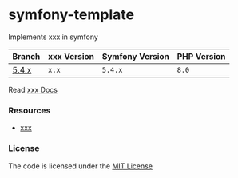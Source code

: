# symfony-template
Implements xxx in symfony

| Branch     | xxx Version | Symfony Version | PHP Version |
|------------|-------------|-----------------|-------------|
| [5.4.x][1] | `x.x`       | `5.4.x`         | `8.0`       |


Read [xxx Docs](xxx)

### Resources  
- [xxx](xxx)


### License
The code is licensed under the [MIT License](https://github.com/habibun/symfony-template/blob/master/LICENSE)

[1]: https://github.com/habibun/symfony-template/tree/5.4.x
